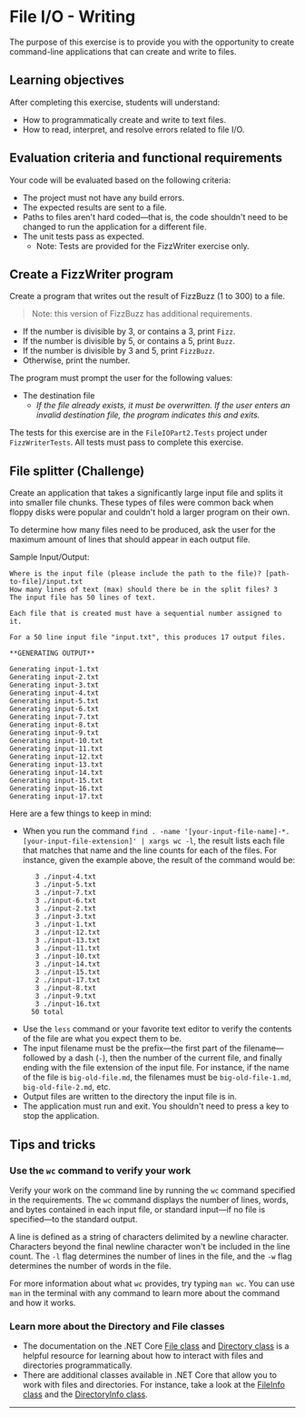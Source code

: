 # File I/O - Writing

The purpose of this exercise is to provide you with the opportunity to create command-line applications that can create and write to files.

## Learning objectives

After completing this exercise, students will understand:

* How to programmatically create and write to text files.
* How to read, interpret, and resolve errors related to file I/O.

## Evaluation criteria and functional requirements

Your code will be evaluated based on the following criteria:

* The project must not have any build errors.
* The expected results are sent to a file.
* Paths to files aren't hard coded—that is, the code shouldn't need to be changed to run the application for a different file.
* The unit tests pass as expected.
  * Note: Tests are provided for the FizzWriter exercise only.

## Create a FizzWriter program

Create a program that writes out the result of FizzBuzz (1 to 300) to a file.

> Note: this version of FizzBuzz has additional requirements.

* If the number is divisible by 3, or contains a 3, print `Fizz`.
* If the number is divisible by 5, or contains a 5, print `Buzz`.
* If the number is divisible by 3 and 5, print `FizzBuzz`.
* Otherwise, print the number.

The program must prompt the user for the following values:

* The destination file
  * *If the file already exists, it must be overwritten. If the user enters an invalid destination file, the program indicates this and exits.*

The tests for this exercise are in the `FileIOPart2.Tests` project under `FizzWriterTests`. All tests must pass to complete this exercise.

## File splitter (Challenge)

Create an application that takes a significantly large input file and splits it into smaller file chunks. These types of files were common back when floppy disks were popular and couldn't hold a larger program on their own.

To determine how many files need to be produced, ask the user for the maximum amount of lines that should appear in each output file.

Sample Input/Output:
```
Where is the input file (please include the path to the file)? [path-to-file]/input.txt
How many lines of text (max) should there be in the split files? 3
The input file has 50 lines of text.

Each file that is created must have a sequential number assigned to it.

For a 50 line input file "input.txt", this produces 17 output files.

**GENERATING OUTPUT**

Generating input-1.txt
Generating input-2.txt
Generating input-3.txt
Generating input-4.txt
Generating input-5.txt
Generating input-6.txt
Generating input-7.txt
Generating input-8.txt
Generating input-9.txt
Generating input-10.txt
Generating input-11.txt
Generating input-12.txt
Generating input-13.txt
Generating input-14.txt
Generating input-15.txt
Generating input-16.txt
Generating input-17.txt

```

Here are a few things to keep in mind:

* When you run the command `find . -name '[your-input-file-name]-*.[your-input-file-extension]' | xargs wc -l`, the result lists each file that matches that name and the line counts for each of the files. For instance, given the example above, the result of the command would be:
    ```
       3 ./input-4.txt
       3 ./input-5.txt
       3 ./input-7.txt
       3 ./input-6.txt
       3 ./input-2.txt
       3 ./input-3.txt
       3 ./input-1.txt
       3 ./input-12.txt
       3 ./input-13.txt
       3 ./input-11.txt
       3 ./input-10.txt
       3 ./input-14.txt
       3 ./input-15.txt
       2 ./input-17.txt
       3 ./input-8.txt
       3 ./input-9.txt
       3 ./input-16.txt
      50 total
    ```
* Use the `less` command or your favorite text editor to verify the contents of the file are what you expect them to be.
* The input filename must be the prefix—the first part of the filename—followed by a dash (`-`), then the number of the current file, and finally ending with the file extension of the input file. For instance, if the name of the file is `big-old-file.md`, the filenames must be `big-old-file-1.md`, `big-old-file-2.md`, etc.
* Output files are written to the directory the input file is in.
* The application must run and exit. You shouldn't need to press a key to stop the application.

## Tips and tricks

### Use the `wc` command to verify your work

Verify your work on the command line by running the `wc` command specified in the requirements. The `wc` command displays the number of lines, words, and bytes contained in each input file, or standard input—if no file is specified—to the standard output.

A line is defined as a string of characters delimited by a newline character. Characters beyond the final newline character won't be included in the line count. The `-l` flag determines the number of lines in the file, and the `-w` flag determines the number of words in the file.

For more information about what `wc` provides, try typing `man wc`. You can use `man` in the terminal with any command to learn more about the command and how it works.

### Learn more about the Directory and File classes

* The documentation on the .NET Core [File class][file-api-docs] and [Directory class][directory-api-docs] is a helpful resource for learning about how to interact with files and directories programmatically.
* There are additional classes available in .NET Core that allow you to work with files and directories. For instance, take a look at the [FileInfo class][file-info-api-docs] and the [DirectoryInfo class][directory-info-api-docs].


---

[directory-api-docs]: https://docs.microsoft.com/en-us/dotnet/api/system.io.directory?view=netcore-3.1
[directory-info-api-docs]: https://docs.microsoft.com/en-us/dotnet/api/system.io.directoryinfo?view=netcore-3.1
[file-api-docs]: https://docs.microsoft.com/en-us/dotnet/api/system.io.file?view=netcore-3.1
[file-info-api-docs]: https://docs.microsoft.com/en-us/dotnet/api/system.io.fileinfo?view=netcore-3.1
